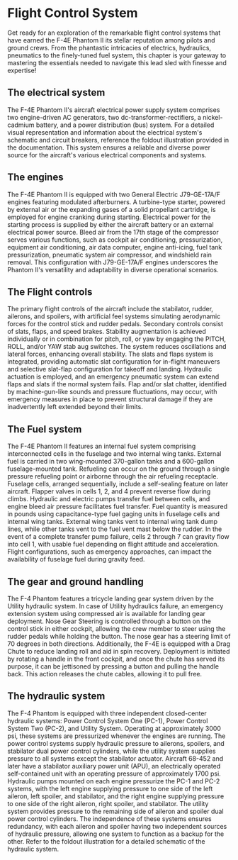 # Flight Control System

Get ready for an exploration of the remarkable flight control systems that have earned the F-4E
Phantom II its stellar reputation among pilots and ground crews. From the phantastic intricacies of
electrics, hydraulics, pneumatics to the finely-tuned fuel system, this chapter is your gateway to
mastering the essentials needed to navigate this lead sled with finesse and expertise!

## The electrical system

The F-4E Phantom II's aircraft electrical power supply system comprises two engine-driven AC
generators, two dc-transformer-rectifiers, a nickel-cadmium battery, and a power distribution (bus)
system. For a detailed visual representation and information about the electrical system's schematic
and circuit breakers, reference the foldout illustration provided in the documentation. This system
ensures a reliable and diverse power source for the aircraft's various electrical components and
systems.

## The engines

The F-4E Phantom II is equipped with two General Electric J79-GE-17A/F engines featuring modulated
afterburners. A turbine-type starter, powered by external air or the expanding gases of a solid
propellant cartridge, is employed for engine cranking during starting. Electrical power for the
starting process is supplied by either the aircraft battery or an external electrical power source.
Bleed air from the 17th stage of the compressor serves various functions, such as cockpit air
conditioning, pressurization, equipment air conditioning, air data computer, engine anti-icing, fuel
tank pressurization, pneumatic system air compressor, and windshield rain removal. This
configuration with J79-GE-17A/F engines underscores the Phantom II's versatility and adaptability in
diverse operational scenarios.

## The Flight controls

The primary flight controls of the aircraft include the stabilator, rudder, ailerons, and spoilers,
with artificial feel systems simulating aerodynamic forces for the control stick and rudder pedals.
Secondary controls consist of slats, flaps, and speed brakes. Stability augmentation is achieved
individually or in combination for pitch, roll, or yaw by engaging the PITCH, ROLL, and/or YAW stab
aug switches. The system reduces oscillations and lateral forces, enhancing overall stability. The
slats and flaps system is integrated, providing automatic slat configuration for in-flight maneuvers
and selective slat-flap configuration for takeoff and landing. Hydraulic actuation is employed, and
an emergency pneumatic system can extend flaps and slats if the normal system fails. Flap and/or
slat chatter, identified by machine-gun-like sounds and pressure fluctuations, may occur, with
emergency measures in place to prevent structural damage if they are inadvertently left extended
beyond their limits.

## The Fuel system

The F-4E Phantom II features an internal fuel system comprising interconnected cells in the fuselage
and two internal wing tanks. External fuel is carried in two wing-mounted 370-gallon tanks and a
600-gallon fuselage-mounted tank. Refueling can occur on the ground through a single pressure
refueling point or airborne through the air refueling receptacle. Fuselage cells, arranged
sequentially, include a self-sealing feature on later aircraft. Flapper valves in cells 1, 2, and 4
prevent reverse flow during climbs. Hydraulic and electric pumps transfer fuel between cells, and
engine bleed air pressure facilitates fuel transfer. Fuel quantity is measured in pounds using
capacitance-type fuel gaging units in fuselage cells and internal wing tanks. External wing tanks
vent to internal wing tank dump lines, while other tanks vent to the fuel vent mast below the
rudder. In the event of a complete transfer pump failure, cells 2 through 7 can gravity flow into
cell 1, with usable fuel depending on flight attitude and acceleration. Flight configurations, such
as emergency approaches, can impact the availability of fuselage fuel during gravity feed.

## The gear and ground handling

The F-4 Phantom features a tricycle landing gear system driven by the Utility hydraulic system. In
case of Utility hydraulics failure, an emergency extension system using compressed air is available
for landing gear deployment. Nose Gear Steering is controlled through a button on the control stick
in either cockpit, allowing the crew member to steer using the rudder pedals while holding the
button. The nose gear has a steering limit of 70 degrees in both directions. Additionally, the F-4E
is equipped with a Drag Chute to reduce landing roll and aid in spin recovery. Deployment is
initiated by rotating a handle in the front cockpit, and once the chute has served its purpose, it
can be jettisoned by pressing a button and pulling the handle back. This action releases the chute
cables, allowing it to pull free.

## The hydraulic system

The F-4 Phantom is equipped with three independent closed-center hydraulic systems: Power Control
System One (PC-1), Power Control System Two (PC-2), and Utility System. Operating at approximately
3000 psi, these systems are pressurized whenever the engines are running. The power control systems
supply hydraulic pressure to ailerons, spoilers, and stabilator dual power control cylinders, while
the utility system supplies pressure to all systems except the stabilator actuator. Aircraft 68-452
and later have a stabilator auxiliary power unit (APU), an electrically operated self-contained unit
with an operating pressure of approximately 1700 psi. Hydraulic pumps mounted on each engine
pressurize the PC-1 and PC-2 systems, with the left engine supplying pressure to one side of the
left aileron, left spoiler, and stabilator, and the right engine supplying pressure to one side of
the right aileron, right spoiler, and stabilator. The utility system provides pressure to the
remaining side of aileron and spoiler dual power control cylinders. The independence of these
systems ensures redundancy, with each aileron and spoiler having two independent sources of
hydraulic pressure, allowing one system to function as a backup for the other. Refer to the foldout
illustration for a detailed schematic of the hydraulic system.
